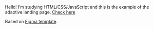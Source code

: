 Hello! I'm studying HTML/CSS/JavaScript and this is the example of the adaptive landing page.
[Check here](#)

Based on [Figma template](https://www.figma.com/).

